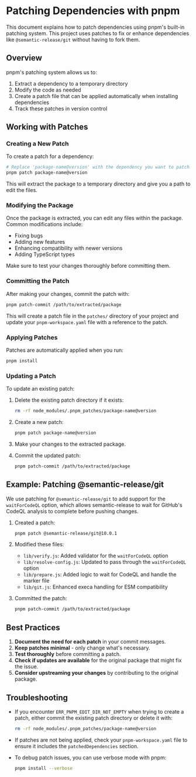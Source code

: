 # Patching Dependencies with pnpm

This document explains how to patch dependencies using pnpm's built-in patching system. This project uses patches to fix or enhance dependencies like `@semantic-release/git` without having to fork them.

## Overview

pnpm's patching system allows us to:

1. Extract a dependency to a temporary directory
2. Modify the code as needed
3. Create a patch file that can be applied automatically when installing dependencies
4. Track these patches in version control

## Working with Patches

### Creating a New Patch

To create a patch for a dependency:

```bash
# Replace 'package-name@version' with the dependency you want to patch
pnpm patch package-name@version
```

This will extract the package to a temporary directory and give you a path to edit the files.

### Modifying the Package

Once the package is extracted, you can edit any files within the package. Common modifications include:

- Fixing bugs
- Adding new features
- Enhancing compatibility with newer versions
- Adding TypeScript types

Make sure to test your changes thoroughly before committing them.

### Committing the Patch

After making your changes, commit the patch with:

```bash
pnpm patch-commit /path/to/extracted/package
```

This will create a patch file in the `patches/` directory of your project and update your `pnpm-workspace.yaml` file with a reference to the patch.

### Applying Patches

Patches are automatically applied when you run:

```bash
pnpm install
```

### Updating a Patch

To update an existing patch:

1. Delete the existing patch directory if it exists:
   ```bash
   rm -rf node_modules/.pnpm_patches/package-name@version
   ```

2. Create a new patch:
   ```bash
   pnpm patch package-name@version
   ```

3. Make your changes to the extracted package.

4. Commit the updated patch:
   ```bash
   pnpm patch-commit /path/to/extracted/package
   ```

## Example: Patching @semantic-release/git

We use patching for `@semantic-release/git` to add support for the `waitForCodeQL` option, which allows semantic-release to wait for GitHub's CodeQL analysis to complete before pushing changes.

1. Created a patch:
   ```bash
   pnpm patch @semantic-release/git@10.0.1
   ```

2. Modified these files:
   - `lib/verify.js`: Added validator for the `waitForCodeQL` option
   - `lib/resolve-config.js`: Updated to pass through the `waitForCodeQL` option
   - `lib/prepare.js`: Added logic to wait for CodeQL and handle the marker file
   - `lib/git.js`: Enhanced execa handling for ESM compatibility

3. Committed the patch:
   ```bash
   pnpm patch-commit /path/to/extracted/package
   ```

## Best Practices

1. **Document the need for each patch** in your commit messages.
2. **Keep patches minimal** - only change what's necessary.
3. **Test thoroughly** before committing a patch.
4. **Check if updates are available** for the original package that might fix the issue.
5. **Consider upstreaming your changes** by contributing to the original package.

## Troubleshooting

- If you encounter `ERR_PNPM_EDIT_DIR_NOT_EMPTY` when trying to create a patch, either commit the existing patch directory or delete it with:
  ```bash
  rm -rf node_modules/.pnpm_patches/package-name@version
  ```

- If patches are not being applied, check your `pnpm-workspace.yaml` file to ensure it includes the `patchedDependencies` section.

- To debug patch issues, you can use verbose mode with pnpm:
  ```bash
  pnpm install --verbose
  ```